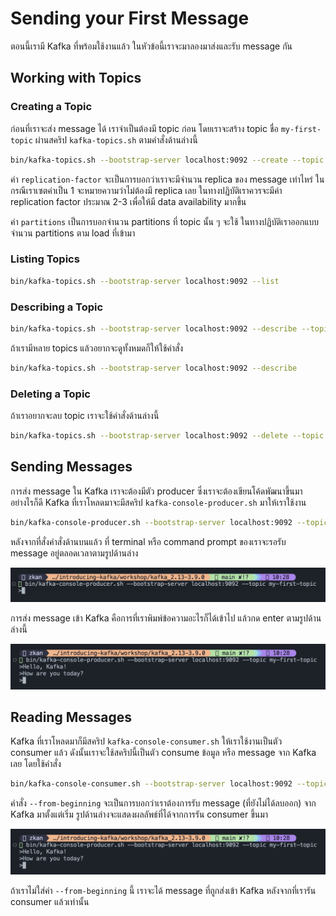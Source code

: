 # Sending your First Message

ตอนนี้เรามี Kafka ที่พร้อมใช้งานแล้ว ในหัวข้อนี้เราจะมาลองมาส่งและรับ message กัน

## Working with Topics

### Creating a Topic

ก่อนที่เราจะส่ง message ได้ เราจำเป็นต้องมี topic ก่อน โดยเราจะสร้าง topic ชื่อ `my-first-topic` ผ่านสคริป `kafka-topics.sh` ตามคำสั่งด้านล่างนี้

```bash
bin/kafka-topics.sh --bootstrap-server localhost:9092 --create --topic my-first-topic --replication-factor 1 --partitions 1
```

ค่า `replication-factor` จะเป็นการบอกว่าเราจะมีจำนวน replica ของ message เท่าไหร่ ในกรณีเราเซตค่าเป็น 1 จะหมายความว่าไม่ต้องมี replica เลย ในทางปฏิบัติเราควรจะมีค่า replication factor ประมาณ 2-3 เพื่อให้มี data availability มากขึ้น

ค่า `partitions` เป็นการบอกจำนวน partitions ที่ topic นั้น ๆ จะใช้ ในทางปฏิบัติเราออกแบบจำนวน partitions ตาม load ที่เข้ามา

### Listing Topics

```bash
bin/kafka-topics.sh --bootstrap-server localhost:9092 --list
```

### Describing a Topic

```bash
bin/kafka-topics.sh --bootstrap-server localhost:9092 --describe --topic my-first-topic
```

ถ้าเรามีหลาย topics แล้วอยากจะดูทั้งหมดก็ให้ใช้คำสั่ง

```bash
bin/kafka-topics.sh --bootstrap-server localhost:9092 --describe
```

### Deleting a Topic

ถ้าเราอยากจะลบ topic เราจะใช้คำสั่งด้านล่างนี้

```bash
bin/kafka-topics.sh --bootstrap-server localhost:9092 --delete --topic my-first-topic
```

## Sending Messages

การส่ง message ใน Kafka เราจะต้องมีตัว producer ซึ่งเราจะต้องเขียนโค้ดพัฒนาขึ้นมา อย่างไรก็ดี Kafka ที่เราโหลดมาจะมีสคริป `kafka-console-producer.sh` มาให้เราใช้งาน

```bash
bin/kafka-console-producer.sh --bootstrap-server localhost:9092 --topic my-first-topic
```

หลังจากที่สั่งคำสั่งด้านบนแล้ว ที่ terminal หรือ command prompt ของเราจะรอรับ message อยู่ตลอดเวลาตามรูปด้านล่าง

![Kafka producer is ready to produce a message](img/kafka-producer-ready-to-produce-a-message.png)

การส่ง message เข้า Kafka คือการที่เราพิมพ์ข้อความอะไรก็ได้เข้าไป แล้วกด enter ตามรูปด้านล่างนี้

![Producing messages](img/producing-messages.png)

## Reading Messages

Kafka ที่เราโหลดมาก็มีสคริป `kafka-console-consumer.sh` ให้เราใช้งานเป็นตัว consumer แล้ว ดังนั้นเราจะใช้สคริปนี้เป็นตัว consume ข้อมูล หรือ message จาก Kafka เลย โดยใช้คำสั่ง

```bash
bin/kafka-console-consumer.sh --bootstrap-server localhost:9092 --topic my-first-topic --from-beginning
```

คำสั่ง `--from-beginning` จะเป็นการบอกว่าเราต้องการรับ message (ที่ยังไม่ได้ลบออก) จาก Kafka มาตั้งแต่เริ่ม รูปด้านล่างจะแสดงผลลัพธ์ที่ได้จากการรัน consumer ขึ้นมา

![Consuming messages from beginning](img/consuming-messages-from-beginning.png)

ถ้าเราไม่ใส่ค่า `--from-beginning` นี้ เราจะได้ message ที่ถูกส่งเข้า Kafka หลังจากที่เรารัน consumer แล้วเท่านั้น

